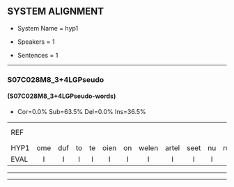 
## SYSTEM ALIGNMENT

- System Name = hyp1

- Speakers = 1

- Sentences = 1

---

### S07C028M8_3+4LGPseudo

#### (S07C028M8_3+4LGPseudo-words)

- Cor=0.0%	Sub=63.5%	Del=0.0%	Ins=36.5%

|  |  |  |  |  |  |  |  |  |  |  |  |  |  |  |  |  |  |  |  |  |  |  |  |  |  |  |  |  |  |  |  |  |  |  |  |  |  |  |  |  |  |  |  |  |  |  |  |  |  |  |  |  |  |  |  |  |  |  |  |  |  |  |  |  |  |  |  |  |  |  |  |  |  |  |  |  |  |  |  |  |  |  |  |  |  |  |  |  |  |  |  |  |  |  |  |  |
|:--- |:---:|:---:|:---:|:---:|:---:|:---:|:---:|:---:|:---:|:---:|:---:|:---:|:---:|:---:|:---:|:---:|:---:|:---:|:---:|:---:|:---:|:---:|:---:|:---:|:---:|:---:|:---:|:---:|:---:|:---:|:---:|:---:|:---:|:---:|:---:|:---:|:---:|:---:|:---:|:---:|:---:|:---:|:---:|:---:|:---:|:---:|:---:|:---:|:---:|:---:|:---:|:---:|:---:|:---:|:---:|:---:|:---:|:---:|:---:|:---:|:---:|:---:|:---:|:---:|:---:|:---:|:---:|:---:|:---:|:---:|:---:|:---:|:---:|:---:|:---:|:---:|:---:|:---:|:---:|:---:|:---:|:---:|:---:|:---:|:---:|:---:|:---:|:---:|:---:|:---:|:---:|:---:|:---:|:---:|:---:|:---:|
| REF |  |  |  |  |  |  |  |  |  |  |  |  |  |  |  |  |  |  |  |  |  |  |  |  |  |  |  |  |  |  |  |  |  |  |  | ometuif | * | * | toejietsen | oonwijlen | jattesiet | nurudien | stoenydaas | deuveltek | * | juitonie | gevijdel | sidowaan | spekkeraai | wachteniek | verpierik | nappegreeuw | mantaroen | schielendaspen | crobeklunker | * | kabbestepen | verwarig*(verwarring) | ooiebiekje | * | * | fandelig | jalekrewen | smoralij | * | zeekvlachine | * | * | * | kanaroe | * | toineetlijgen | meitsegrok | kantelogsten | * | ondermind | choporatie | zennebral | * | ijraspangen | blottenduuf | * | * | girdofhaalder | tobbermoeit | poentalschouden | * | * | havedil | verbrakkertje | * | * | gerauwejaak | * | hapeneren | * |
| HYP1 | ome | duf | to | te | oien | on | welen | artel | seet | nu | rudin | toeni | das | duffel | dik | je | ju | toni | gefedel | cidoan | stikker | ai | wachtin | ek | verpekik | mader | reeuw | mante | oen | se | en | tas | pen | koepuh | ik | lumar | kampe | ste | eppen | ver | waring | oo | uh | beekje | van | de | ling | jallik | reeuwen | smoral | hin | ki | z | fe | flaging | en | kana | ro | toi | nijt | lehen | met | se | krolk | cantel | loogsten | ondermint | chopo | ati | cee | bral | n | n | raspongen | ploten | durf | ga | gi | gir | dohulder | dober | moid | pon | dal | schauden | havel | iel | verbe | brake | te | gerouwe | jaak | hop | hoben | r | ren |
| EVAL | I | I | I | I | I | I | I | I | I | I | I | I | I | I | I | I | I | I | I | I | I | I | I | I | I | I | I | I | I | I | I | I | I | I | I | S | S | S | S | S | S | S | S | S | S | S | S | S | S | S | S | S | S | S | S | S | S | S | S | S | S | S | S | S | S | S | S | S | S | S | S | S | S | S | S | S | S | S | S | S | S | S | S | S | S | S | S | S | S | S | S | S | S | S | S | S |
---

---
